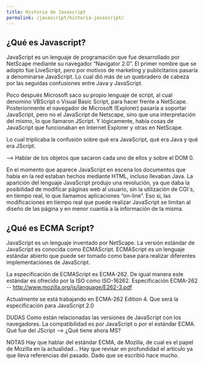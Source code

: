 ```yaml
---
title: Historia de Javascript
permalink: /javascript/historia-javascript/
---
```


## ¿Qué es Javascript?

JavaScript es un lenguaje de programación que fue desarrollado por NetScape mediante su navegador “Navigator 2.0”. El primer nombre que se adopto fue LiveScript, pero por motivos de marketing y publicitarios pasaría a denominarse JavaScript. Lo cual dió más de un quebradero de cabeza por las seguidas confusiones entre Java y JavaScript.

Poco después Microsoft saco su propio lenguaje de script, al cual denomino VBScript o Visual Basic Script, para hacer frente a NetScape. Posteriormente el navegador de Microsoft (Explorer) pasaría a soportar JavaScript, pero no el JavaScript de Netscape, sino que una interpretación del mismo, lo que llamaron JScript. Y lógicamente, había cosas de JavaScript que funcionaban en Internet Explorer y otras en NetScape.

Lo cual triplicaba la confusión sobre qué era JavaScript, qué era Java y qué era JScript.

--> Hablar de los objetos que sacaron cada uno de ellos y sobre el DOM 0.

En el momento que aparece JavaScript en escena los documentos que había en la red estaban hechos mediante HTML, incluso llevaban Java. La aparición del lenguaje JavaScript produjo una revolución, ya que daba la posibilidad de modificar páginas web al usuario, sin la utilización de CGI´s, en tiempo real, lo que llamamos aplicaciones “on-line”. Eso si, las modificaciones en tiempo real que puede realizar JavaScript se limitan al diseño de las página y en menor cuantía a la información de la misma.



## ¿Qué es ECMA Script?

JavaScript es un lenguaje inventado por NetScape. La versión estándar de JavaScript es conocida como ECMAScript. ECMAScript es un lenguaje estándar abierto que puede ser tomado como base para realizar diferentes implementaciones de JavaScript.

La especificación de ECMAScript es ECMA-262. De igual manera este estándar es ofrecido por la ISO como ISO-16262.
Especificación ECMA-262 -- http://www.mozilla.org/js/language/E262-3.pdf

Actualmente se está trabajando en ECMA-262 Edition 4. Que será la especificación para JavaScript 2.0

DUDAS
Como están relacionadas las versiones de JavaScript con los navegadores. La compatibilidad es por JavaScript o por el estándar ECMA.
Qué fue del JScript --> ¿Qué tiene ahora MS?


NOTAS
Hay que hablar del estándar ECMA, de Mozilla, de cual es el papel de Mozilla en la actualidad...
Hay que revisar en profundidad el artículo ya que lleva referencias del pasado. Dado que se escribió hace mucho.
